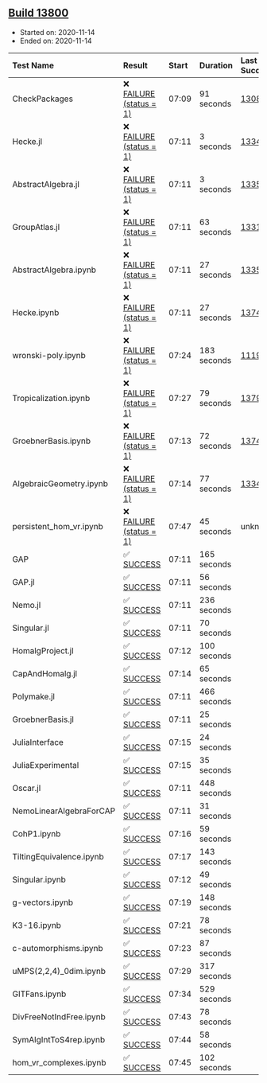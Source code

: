 ## [Build 13800](https://oscarci.mathematik.uni-kl.de/job/oscar/13800/)

* Started on: 2020-11-14
* Ended on: 2020-11-14

| Test Name    | Result | Start | Duration | Last Success | First Failure |
|:-------------|:-------|:------|:---------|:-------------|:--------------|
| CheckPackages | ❌ [FAILURE (status = 1)](https://oscarci.mathematik.uni-kl.de/job/oscar/13800/artifact/logs/build-13800/CheckPackages.log) | 07:09 | 91 seconds | [13085](https://oscarci.mathematik.uni-kl.de/job/oscar/13085/) | [13086](https://oscarci.mathematik.uni-kl.de/job/oscar/13086/) |
| Hecke.jl | ❌ [FAILURE (status = 1)](https://oscarci.mathematik.uni-kl.de/job/oscar/13800/artifact/logs/build-13800/Hecke.jl.log) | 07:11 | 3 seconds | [13341](https://oscarci.mathematik.uni-kl.de/job/oscar/13341/) | [13342](https://oscarci.mathematik.uni-kl.de/job/oscar/13342/) |
| AbstractAlgebra.jl | ❌ [FAILURE (status = 1)](https://oscarci.mathematik.uni-kl.de/job/oscar/13800/artifact/logs/build-13800/AbstractAlgebra.jl.log) | 07:11 | 3 seconds | [13355](https://oscarci.mathematik.uni-kl.de/job/oscar/13355/) | [13356](https://oscarci.mathematik.uni-kl.de/job/oscar/13356/) |
| GroupAtlas.jl | ❌ [FAILURE (status = 1)](https://oscarci.mathematik.uni-kl.de/job/oscar/13800/artifact/logs/build-13800/GroupAtlas.jl.log) | 07:11 | 63 seconds | [13311](https://oscarci.mathematik.uni-kl.de/job/oscar/13311/) | [13312](https://oscarci.mathematik.uni-kl.de/job/oscar/13312/) |
| AbstractAlgebra.ipynb | ❌ [FAILURE (status = 1)](https://oscarci.mathematik.uni-kl.de/job/oscar/13800/artifact/logs/build-13800/AbstractAlgebra.ipynb.log) | 07:11 | 27 seconds | [13355](https://oscarci.mathematik.uni-kl.de/job/oscar/13355/) | [13356](https://oscarci.mathematik.uni-kl.de/job/oscar/13356/) |
| Hecke.ipynb | ❌ [FAILURE (status = 1)](https://oscarci.mathematik.uni-kl.de/job/oscar/13800/artifact/logs/build-13800/Hecke.ipynb.log) | 07:11 | 27 seconds | [13749](https://oscarci.mathematik.uni-kl.de/job/oscar/13749/) | [13750](https://oscarci.mathematik.uni-kl.de/job/oscar/13750/) |
| wronski-poly.ipynb | ❌ [FAILURE (status = 1)](https://oscarci.mathematik.uni-kl.de/job/oscar/13800/artifact/logs/build-13800/wronski-poly.ipynb.log) | 07:24 | 183 seconds | [11192](https://oscarci.mathematik.uni-kl.de/job/oscar/11192/) | [11193](https://oscarci.mathematik.uni-kl.de/job/oscar/11193/) |
| Tropicalization.ipynb | ❌ [FAILURE (status = 1)](https://oscarci.mathematik.uni-kl.de/job/oscar/13800/artifact/logs/build-13800/Tropicalization.ipynb.log) | 07:27 | 79 seconds | [13799](https://oscarci.mathematik.uni-kl.de/job/oscar/13799/) | [13800](https://oscarci.mathematik.uni-kl.de/job/oscar/13800/) |
| GroebnerBasis.ipynb | ❌ [FAILURE (status = 1)](https://oscarci.mathematik.uni-kl.de/job/oscar/13800/artifact/logs/build-13800/GroebnerBasis.ipynb.log) | 07:13 | 72 seconds | [13748](https://oscarci.mathematik.uni-kl.de/job/oscar/13748/) | [13749](https://oscarci.mathematik.uni-kl.de/job/oscar/13749/) |
| AlgebraicGeometry.ipynb | ❌ [FAILURE (status = 1)](https://oscarci.mathematik.uni-kl.de/job/oscar/13800/artifact/logs/build-13800/AlgebraicGeometry.ipynb.log) | 07:14 | 77 seconds | [13341](https://oscarci.mathematik.uni-kl.de/job/oscar/13341/) | [13342](https://oscarci.mathematik.uni-kl.de/job/oscar/13342/) |
| persistent_hom_vr.ipynb | ❌ [FAILURE (status = 1)](https://oscarci.mathematik.uni-kl.de/job/oscar/13800/artifact/logs/build-13800/persistent_hom_vr.ipynb.log) | 07:47 | 45 seconds | unknown | unknown |
| GAP | ✅ [SUCCESS](https://oscarci.mathematik.uni-kl.de/job/oscar/13800/artifact/logs/build-13800/GAP.log) | 07:11 | 165 seconds |  |  |
| GAP.jl | ✅ [SUCCESS](https://oscarci.mathematik.uni-kl.de/job/oscar/13800/artifact/logs/build-13800/GAP.jl.log) | 07:11 | 56 seconds |  |  |
| Nemo.jl | ✅ [SUCCESS](https://oscarci.mathematik.uni-kl.de/job/oscar/13800/artifact/logs/build-13800/Nemo.jl.log) | 07:11 | 236 seconds |  |  |
| Singular.jl | ✅ [SUCCESS](https://oscarci.mathematik.uni-kl.de/job/oscar/13800/artifact/logs/build-13800/Singular.jl.log) | 07:11 | 70 seconds |  |  |
| HomalgProject.jl | ✅ [SUCCESS](https://oscarci.mathematik.uni-kl.de/job/oscar/13800/artifact/logs/build-13800/HomalgProject.jl.log) | 07:12 | 100 seconds |  |  |
| CapAndHomalg.jl | ✅ [SUCCESS](https://oscarci.mathematik.uni-kl.de/job/oscar/13800/artifact/logs/build-13800/CapAndHomalg.jl.log) | 07:14 | 65 seconds |  |  |
| Polymake.jl | ✅ [SUCCESS](https://oscarci.mathematik.uni-kl.de/job/oscar/13800/artifact/logs/build-13800/Polymake.jl.log) | 07:11 | 466 seconds |  |  |
| GroebnerBasis.jl | ✅ [SUCCESS](https://oscarci.mathematik.uni-kl.de/job/oscar/13800/artifact/logs/build-13800/GroebnerBasis.jl.log) | 07:11 | 25 seconds |  |  |
| JuliaInterface | ✅ [SUCCESS](https://oscarci.mathematik.uni-kl.de/job/oscar/13800/artifact/logs/build-13800/JuliaInterface.log) | 07:15 | 24 seconds |  |  |
| JuliaExperimental | ✅ [SUCCESS](https://oscarci.mathematik.uni-kl.de/job/oscar/13800/artifact/logs/build-13800/JuliaExperimental.log) | 07:15 | 35 seconds |  |  |
| Oscar.jl | ✅ [SUCCESS](https://oscarci.mathematik.uni-kl.de/job/oscar/13800/artifact/logs/build-13800/Oscar.jl.log) | 07:11 | 448 seconds |  |  |
| NemoLinearAlgebraForCAP | ✅ [SUCCESS](https://oscarci.mathematik.uni-kl.de/job/oscar/13800/artifact/logs/build-13800/NemoLinearAlgebraForCAP.log) | 07:11 | 31 seconds |  |  |
| CohP1.ipynb | ✅ [SUCCESS](https://oscarci.mathematik.uni-kl.de/job/oscar/13800/artifact/logs/build-13800/CohP1.ipynb.log) | 07:16 | 59 seconds |  |  |
| TiltingEquivalence.ipynb | ✅ [SUCCESS](https://oscarci.mathematik.uni-kl.de/job/oscar/13800/artifact/logs/build-13800/TiltingEquivalence.ipynb.log) | 07:17 | 143 seconds |  |  |
| Singular.ipynb | ✅ [SUCCESS](https://oscarci.mathematik.uni-kl.de/job/oscar/13800/artifact/logs/build-13800/Singular.ipynb.log) | 07:12 | 49 seconds |  |  |
| g-vectors.ipynb | ✅ [SUCCESS](https://oscarci.mathematik.uni-kl.de/job/oscar/13800/artifact/logs/build-13800/g-vectors.ipynb.log) | 07:19 | 148 seconds |  |  |
| K3-16.ipynb | ✅ [SUCCESS](https://oscarci.mathematik.uni-kl.de/job/oscar/13800/artifact/logs/build-13800/K3-16.ipynb.log) | 07:21 | 78 seconds |  |  |
| c-automorphisms.ipynb | ✅ [SUCCESS](https://oscarci.mathematik.uni-kl.de/job/oscar/13800/artifact/logs/build-13800/c-automorphisms.ipynb.log) | 07:23 | 87 seconds |  |  |
| uMPS(2,2,4)_0dim.ipynb | ✅ [SUCCESS](https://oscarci.mathematik.uni-kl.de/job/oscar/13800/artifact/logs/build-13800/uMPS-2-2-4-_0dim.ipynb.log) | 07:29 | 317 seconds |  |  |
| GITFans.ipynb | ✅ [SUCCESS](https://oscarci.mathematik.uni-kl.de/job/oscar/13800/artifact/logs/build-13800/GITFans.ipynb.log) | 07:34 | 529 seconds |  |  |
| DivFreeNotIndFree.ipynb | ✅ [SUCCESS](https://oscarci.mathematik.uni-kl.de/job/oscar/13800/artifact/logs/build-13800/DivFreeNotIndFree.ipynb.log) | 07:43 | 78 seconds |  |  |
| SymAlgIntToS4rep.ipynb | ✅ [SUCCESS](https://oscarci.mathematik.uni-kl.de/job/oscar/13800/artifact/logs/build-13800/SymAlgIntToS4rep.ipynb.log) | 07:44 | 58 seconds |  |  |
| hom_vr_complexes.ipynb | ✅ [SUCCESS](https://oscarci.mathematik.uni-kl.de/job/oscar/13800/artifact/logs/build-13800/hom_vr_complexes.ipynb.log) | 07:45 | 102 seconds |  |  |
